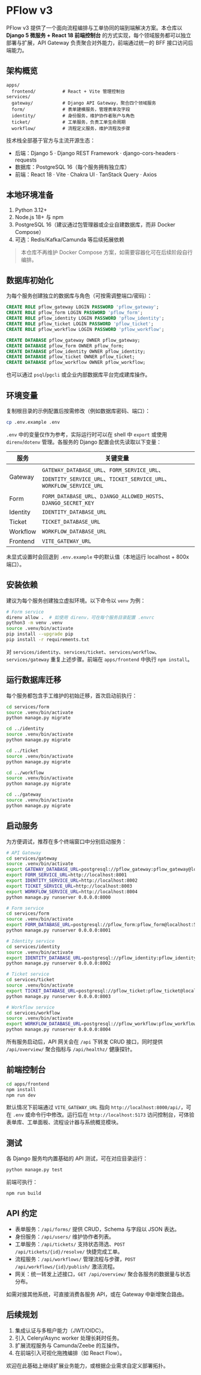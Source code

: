 # PFlow v3

PFlow v3 提供了一个面向流程编排与工单协同的端到端解决方案。本仓库以 **Django 5 微服务 + React 18 前端控制台** 的方式实现，每个领域服务都可以独立部署与扩展，API Gateway 负责聚合对外能力，前端通过统一的 BFF 接口访问后端能力。

## 架构概览

```
apps/
  frontend/          # React + Vite 管理控制台
services/
  gateway/           # Django API Gateway，聚合四个领域服务
  form/              # 表单建模服务，管理表单及字段
  identity/          # 身份服务，维护协作者账户与角色
  ticket/            # 工单服务，负责工单生命周期
  workflow/          # 流程定义服务，维护流程及步骤
```

技术栈全部基于官方与主流开源生态：

- 后端：Django 5 · Django REST Framework · django-cors-headers · requests
- 数据库：PostgreSQL 16（每个服务拥有独立库）
- 前端：React 18 · Vite · Chakra UI · TanStack Query · Axios

## 本地环境准备

1. Python 3.12+
2. Node.js 18+ 与 npm
3. PostgreSQL 16（建议通过包管理器或企业自建数据库，而非 Docker Compose）
4. 可选：Redis/Kafka/Camunda 等后续拓展依赖

> 本仓库不再维护 Docker Compose 方案，如需要容器化可在后续阶段自行编排。

## 数据库初始化

为每个服务创建独立的数据库与角色（可按需调整端口/密码）：

```sql
CREATE ROLE pflow_gateway LOGIN PASSWORD 'pflow_gateway';
CREATE ROLE pflow_form LOGIN PASSWORD 'pflow_form';
CREATE ROLE pflow_identity LOGIN PASSWORD 'pflow_identity';
CREATE ROLE pflow_ticket LOGIN PASSWORD 'pflow_ticket';
CREATE ROLE pflow_workflow LOGIN PASSWORD 'pflow_workflow';

CREATE DATABASE pflow_gateway OWNER pflow_gateway;
CREATE DATABASE pflow_form OWNER pflow_form;
CREATE DATABASE pflow_identity OWNER pflow_identity;
CREATE DATABASE pflow_ticket OWNER pflow_ticket;
CREATE DATABASE pflow_workflow OWNER pflow_workflow;
```

也可以通过 `psql`/`pgcli` 或企业内部数据库平台完成建库操作。

## 环境变量

复制根目录的示例配置后按需修改（例如数据库密码、端口）：

```bash
cp .env.example .env
```

`.env` 中的变量仅作为参考，实际运行时可以在 shell 中 `export` 或使用 `direnv`/`dotenv` 管理。各服务的 Django 配置会优先读取以下变量：

| 服务 | 关键变量 |
| --- | --- |
| Gateway | `GATEWAY_DATABASE_URL`、`FORM_SERVICE_URL`、`IDENTITY_SERVICE_URL`、`TICKET_SERVICE_URL`、`WORKFLOW_SERVICE_URL` |
| Form | `FORM_DATABASE_URL`、`DJANGO_ALLOWED_HOSTS`、`DJANGO_SECRET_KEY` |
| Identity | `IDENTITY_DATABASE_URL` |
| Ticket | `TICKET_DATABASE_URL` |
| Workflow | `WORKFLOW_DATABASE_URL` |
| Frontend | `VITE_GATEWAY_URL` |

未显式设置时会回退到 `.env.example` 中的默认值（本地运行 localhost + 800x 端口）。

## 安装依赖

建议为每个服务创建独立虚拟环境。以下命令以 `venv` 为例：

```bash
# Form service
direnv allow .  # 如使用 direnv，可在每个服务目录配置 .envrc
python3 -m venv .venv
source .venv/bin/activate
pip install --upgrade pip
pip install -r requirements.txt
```

对 `services/identity`、`services/ticket`、`services/workflow`、`services/gateway` 重复上述步骤。前端在 `apps/frontend` 中执行 `npm install`。

## 运行数据库迁移

每个服务都包含手工维护的初始迁移，首次启动前执行：

```bash
cd services/form
source .venv/bin/activate
python manage.py migrate

cd ../identity
source .venv/bin/activate
python manage.py migrate

cd ../ticket
source .venv/bin/activate
python manage.py migrate

cd ../workflow
source .venv/bin/activate
python manage.py migrate

cd ../gateway
source .venv/bin/activate
python manage.py migrate
```

## 启动服务

为方便调试，推荐在多个终端窗口中分别启动服务：

```bash
# API Gateway
cd services/gateway
source .venv/bin/activate
export GATEWAY_DATABASE_URL=postgresql://pflow_gateway:pflow_gateway@localhost:5432/pflow_gateway
export FORM_SERVICE_URL=http://localhost:8001
export IDENTITY_SERVICE_URL=http://localhost:8002
export TICKET_SERVICE_URL=http://localhost:8003
export WORKFLOW_SERVICE_URL=http://localhost:8004
python manage.py runserver 0.0.0.0:8000

# Form service
cd services/form
source .venv/bin/activate
export FORM_DATABASE_URL=postgresql://pflow_form:pflow_form@localhost:5432/pflow_form
python manage.py runserver 0.0.0.0:8001

# Identity service
cd services/identity
source .venv/bin/activate
export IDENTITY_DATABASE_URL=postgresql://pflow_identity:pflow_identity@localhost:5432/pflow_identity
python manage.py runserver 0.0.0.0:8002

# Ticket service
cd services/ticket
source .venv/bin/activate
export TICKET_DATABASE_URL=postgresql://pflow_ticket:pflow_ticket@localhost:5432/pflow_ticket
python manage.py runserver 0.0.0.0:8003

# Workflow service
cd services/workflow
source .venv/bin/activate
export WORKFLOW_DATABASE_URL=postgresql://pflow_workflow:pflow_workflow@localhost:5432/pflow_workflow
python manage.py runserver 0.0.0.0:8004
```

所有服务启动后，API 网关会在 `/api` 下转发 CRUD 接口，同时提供 `/api/overview/` 聚合指标与 `/api/healthz/` 健康探针。

## 前端控制台

```bash
cd apps/frontend
npm install
npm run dev
```

默认情况下前端通过 `VITE_GATEWAY_URL` 指向 `http://localhost:8000/api/`，可在 `.env` 或命令行中修改。运行后在 `http://localhost:5173` 访问控制台，可体验表单库、工单面板、流程设计器与系统概览模块。

## 测试

各 Django 服务均内置基础的 API 测试，可在对应目录运行：

```bash
python manage.py test
```

前端可执行：

```bash
npm run build
```

## API 约定

- 表单服务：`/api/forms/` 提供 CRUD，Schema 与字段以 JSON 表达。
- 身份服务：`/api/users/` 维护协作者列表。
- 工单服务：`/api/tickets/` 支持状态筛选、`POST /api/tickets/{id}/resolve/` 快捷完成工单。
- 流程服务：`/api/workflows/` 管理流程与步骤，`POST /api/workflows/{id}/publish/` 激活流程。
- 网关：统一转发上述接口，`GET /api/overview/` 聚合各服务的数据量与状态分布。

如需对接其他系统，可直接消费各服务 API，或在 Gateway 中新增聚合路由。

## 后续规划

1. 集成认证与多租户能力（JWT/OIDC）。
2. 引入 Celery/Async worker 处理长耗时任务。
3. 扩展流程服务与 Camunda/Zeebe 的互操作。
4. 在前端引入可视化拖拽编排（如 React Flow）。

欢迎在此基础上继续扩展业务能力，或根据企业需求自定义部署拓扑。
